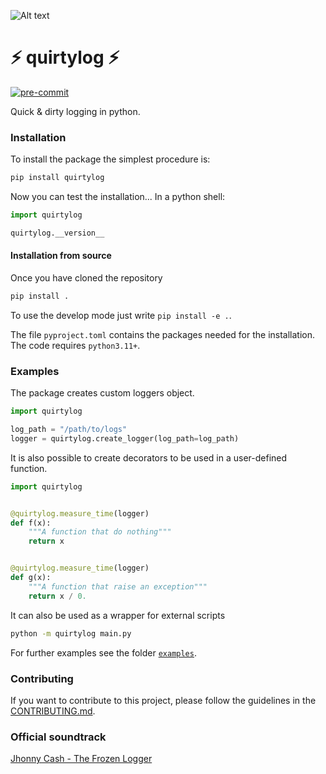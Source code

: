 ![Alt text](logo.png?raw=true "Title")

# ⚡ quirtylog ⚡


[![pre-commit](https://img.shields.io/badge/pre--commit-enabled-brightgreen?logo=pre-commit&logoColor=white)](https://github.com/pre-commit/pre-commit)

Quick & dirty logging in python.


### Installation
To install the package the simplest procedure is:
```bash
pip install quirtylog
```
Now you can test the installation... In a python shell:

```python
import quirtylog

quirtylog.__version__
```

#### Installation from source
Once you have cloned the repository
```bash
pip install .
```
To use the develop mode just write `pip install -e .`.

The file `pyproject.toml` contains the packages needed for the installation.
The code requires `python3.11+`.


### Examples
The package creates custom loggers object.

```python
import quirtylog

log_path = "/path/to/logs"
logger = quirtylog.create_logger(log_path=log_path)
```
It is also possible to create decorators to be
used in a user-defined function.

```python
import quirtylog


@quirtylog.measure_time(logger)
def f(x):
    """A function that do nothing"""
    return x


@quirtylog.measure_time(logger)
def g(x):
    """A function that raise an exception"""
    return x / 0.
```
It can also be used as a wrapper for
external scripts

```bash
python -m quirtylog main.py
```
For further examples see the folder [`examples`](examples).

### Contributing
If you want to contribute to this project, please follow the guidelines in the [CONTRIBUTING.md](CONTRIBUTING.md).

### Official soundtrack
[Jhonny Cash - The Frozen Logger](https://www.youtube.com/watch?v=KUfzDIKGkQI)
